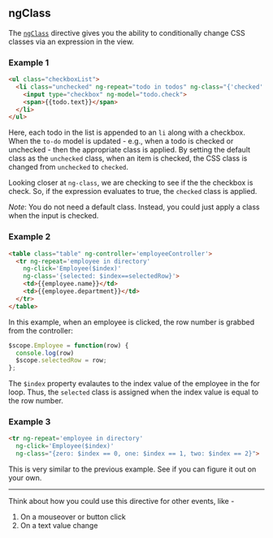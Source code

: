 ## ngClass

The [`ngClass`](https://docs.angularjs.org/api/ng/directive/ngClass) directive gives you the ability to conditionally change CSS classes via an expression in the view. 

### Example 1

```html
<ul class="checkboxList">
  <li class="unchecked" ng-repeat="todo in todos" ng-class="{'checked': todo.check}">
    <input type="checkbox" ng-model="todo.check">
    <span>{{todo.text}}</span>
  </li>
</ul>
```

Here, each todo in the list is appended to an `li` along with a checkbox. When the `to-do` model is updated - e.g., when a todo is checked or unchecked - then the appropriate class is applied. By setting the default class as the `unchecked` class, when an item is checked, the CSS class is changed from `unchecked` to `checked`.

Looking closer at `ng-class`, we are checking to see if the the checkbox is check. So, if the expression evaluates to true, the `checked` class is applied.

*Note*: You do not need a default class. Instead, you could just apply a class when the input is checked.

### Example 2

```html
<table class="table" ng-controller='employeeController'> 
  <tr ng-repeat='employee in directory' 
    ng-click='Employee($index)' 
    ng-class='{selected: $index==selectedRow}'> 
    <td>{{employee.name}}</td> 
    <td>{{employee.department}}</td>
  </tr> 
</table>
```

In this example, when an employee is clicked, the row number is grabbed from the controller:

```javascript
$scope.Employee = function(row) { 
  console.log(row)
  $scope.selectedRow = row;
};
```

The `$index` property evalautes to the index value of the employee in the for loop. Thus, the `selected` class is assigned when the index value is equal to the row number.

### Example 3

```html
<tr ng-repeat='employee in directory' 
  ng-click='Employee($index)' 
  ng-class="{zero: $index == 0, one: $index == 1, two: $index == 2}">
```

This is very similar to the previous example. See if you can figure it out on your own.

<hr>

Think about how you could use this directive for other events, like -

1. On a mouseover or button click
1. On a text value change

